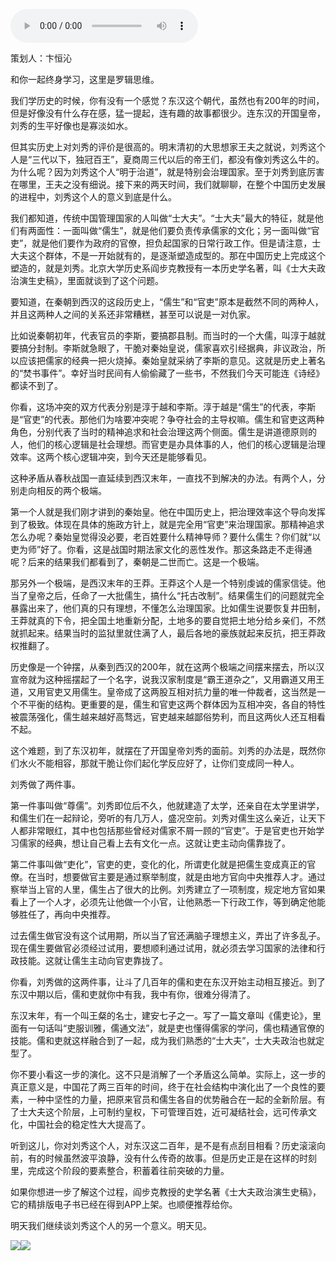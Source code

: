 <audio src="http://igetoss.cdn.igetget.com/mp3/201805/02/201805022204470909068409.mp3" controls="controls">您的浏览器不支持 audio 标签。</audio><p>策划人：卞恒沁</p><p>和你一起终身学习，这里是罗辑思维。</p><p>我们学历史的时候，你有没有一个感觉？东汉这个朝代，虽然也有200年的时间，但是好像没有什么存在感，猛一提起，连有趣的故事都很少。连东汉的开国皇帝，刘秀的生平好像也是寡淡如水。</p><p>但其实历史上对刘秀的评价是很高的。明末清初的大思想家王夫之就说，刘秀这个人是“三代以下，独冠百王”，夏商周三代以后的帝王们，都没有像刘秀这么牛的。为什么呢？因为刘秀这个人“明于治道”，就是特别会治理国家。至于刘秀到底厉害在哪里，王夫之没有细说。接下来的两天时间，我们就聊聊，在整个中国历史发展的进程中，刘秀这个人的意义到底是什么。</p><p>我们都知道，传统中国管理国家的人叫做“士大夫”。“士大夫”最大的特征，就是他们有两面性：一面叫做“儒生”，就是他们要负责传承儒家的文化；另一面叫做“官吏”，就是他们要作为政府的官僚，担负起国家的日常行政工作。但是请注意，士大夫这个群体，不是一开始就有的，是逐渐塑造成型的。那在中国历史上完成这个塑造的，就是刘秀。北京大学历史系阎步克教授有一本历史学名著，叫《士大夫政治演生史稿》，里面就谈到了这个问题。</p><p>要知道，在秦朝到西汉的这段历史上，“儒生”和“官吏”原本是截然不同的两种人，并且这两种人之间的关系还非常糟糕，甚至可以说是一对仇家。</p><p>比如说秦朝初年，代表官员的李斯，要搞郡县制。而当时的一个大儒，叫淳于越就要搞分封制。李斯就急眼了，干脆对秦始皇说，儒家喜欢引经据典，非议政治，所以应该把儒家的经典一把火烧掉。秦始皇就采纳了李斯的意见。这就是历史上著名的“焚书事件”。幸好当时民间有人偷偷藏了一些书，不然我们今天可能连《诗经》都读不到了。</p><p>你看，这场冲突的双方代表分别是淳于越和李斯。淳于越是“儒生”的代表，李斯是“官吏”的代表。那他们为啥要冲突呢？争夺社会的主导权嘛。儒生和官吏这两种角色，分别代表了当时的精神追求和社会治理这两个侧面。儒生是讲道德原则的人，他们的核心逻辑是社会理想。而官吏是办具体事的人，他们的核心逻辑是治理效率。这两个核心逻辑冲突，到今天还是能够看见。</p><p>这种矛盾从春秋战国一直延续到西汉末年，一直找不到解决的办法。有两个人，分别走向相反的两个极端。</p><p>第一个人就是我们刚才讲到的秦始皇。他在中国历史上，把治理效率这个导向发挥到了极致。体现在具体的施政方针上，就是完全用“官吏”来治理国家。那精神追求怎么办呢？秦始皇觉得没必要，老百姓要什么精神导师？要什么儒生？你们就“以吏为师”好了。你看，这是战国时期法家文化的恶性发作。那这条路走不走得通呢？后来的结果我们都看到了，秦朝是二世而亡。这是一个极端。</p><p>那另外一个极端，是西汉末年的王莽。王莽这个人是一个特别虔诚的儒家信徒。他当了皇帝之后，任命了一大批儒生，搞什么“托古改制”。结果儒生们的问题就完全暴露出来了，他们真的只有理想，不懂怎么治理国家。比如儒生说要恢复井田制，王莽就真的下令，把全国土地重新分配，土地多的要自觉把土地分给乡亲们，不然就抓起来。结果当时的监狱里就住满了人，最后各地的豪族就起来反抗，把王莽政权推翻了。</p><p>历史像是一个钟摆，从秦到西汉的200年，就在这两个极端之间摆来摆去，所以汉宣帝就为这种摇摆起了一个名字，说我汉家制度是“霸王道杂之”，又用霸道又用王道，又用官吏又用儒生。皇帝成了这两股互相对抗力量的唯一仲裁者，这当然是一个不平衡的结构。更重要的是，儒生和官吏这两个群体因为互相冲突，各自的特性被震荡强化，儒生越来越好高骛远，官吏越来越鄙俗势利，而且这两伙人还互相看不起。</p><p>这个难题，到了东汉初年，就摆在了开国皇帝刘秀的面前。刘秀的办法是，既然你们水火不能相容，那就干脆让你们起化学反应好了，让你们变成同一种人。</p><p>刘秀做了两件事。</p><p>第一件事叫做“尊儒”。刘秀即位后不久，他就建造了太学，还亲自在太学里讲学，和儒生们在一起辩论，旁听的有几万人，盛况空前。刘秀对儒生这么亲近，让天下人都非常眼红，其中也包括那些曾经对儒家不屑一顾的“官吏”。于是官吏也开始学习儒家的经典，想让自己看上去有文化一点。这就让吏主动向儒靠拢了。</p><p>第二件事叫做“吏化”，官吏的吏，变化的化，所谓吏化就是把儒生变成真正的官僚。在当时，想要做官主要是通过察举制度，就是由地方官向中央推荐人才。通过察举当上官的人里，儒生占了很大的比例。刘秀建立了一项制度，规定地方官如果看上了一个人才，必须先让他做一个小官，让他熟悉一下行政工作，等到确定他能够胜任了，再向中央推荐。</p><p>过去儒生做官没有这个试用期，所以当了官还满脑子理想主义，弄出了许多乱子。现在儒生要做官必须经过试用，要想顺利通过试用，就必须去学习国家的法律和行政技能。这就让儒生主动向官吏靠拢了。</p><p>你看，刘秀做的这两件事，让斗了几百年的儒和吏在东汉开始主动相互接近。到了东汉中期以后，儒和吏就你中有我，我中有你，很难分得清了。</p><p>东汉末年，有一个叫王粲的名士，建安七子之一。写了一篇文章叫《儒吏论》，里面有一句话叫“吏服训雅，儒通文法”，就是吏也懂得儒家的学问，儒也精通官僚的技能。儒和吏就这样融合到了一起，成为我们熟悉的“士大夫”，士大夫政治也就定型了。</p><p>你不要小看这一步的演化。这不只是消解了一个矛盾这么简单。实际上，这一步的真正意义是，中国花了两三百年的时间，终于在社会结构中演化出了一个良性的要素，一种中坚性的力量，把原来官员和儒生各自的优势融合在一起的全新阶层。有了士大夫这个阶层，上可制约皇权，下可管理百姓，近可凝结社会，远可传承文化，中国社会的稳定性大大提高了。</p><p>听到这儿，你对刘秀这个人，对东汉这二百年，是不是有点刮目相看？历史滚滚向前，有的时候虽然波平浪静，没有什么传奇的故事。但是历史正是在这样的时刻里，完成这个阶段的要素整合，积蓄着往前突破的力量。</p><p>如果你想进一步了解这个过程，阎步克教授的史学名著《士大夫政治演生史稿》，它的精排版电子书已经在得到APP上架。也顺便推荐给你。</p><p>明天我们继续谈刘秀这个人的另一个意义。明天见。</p><img src="https://piccdn.igetget.com/img/201805/02/201805022208259787579532.jpg" /><img src="https://piccdn.igetget.com/img/201805/02/201805022208305909573004.jpg" />